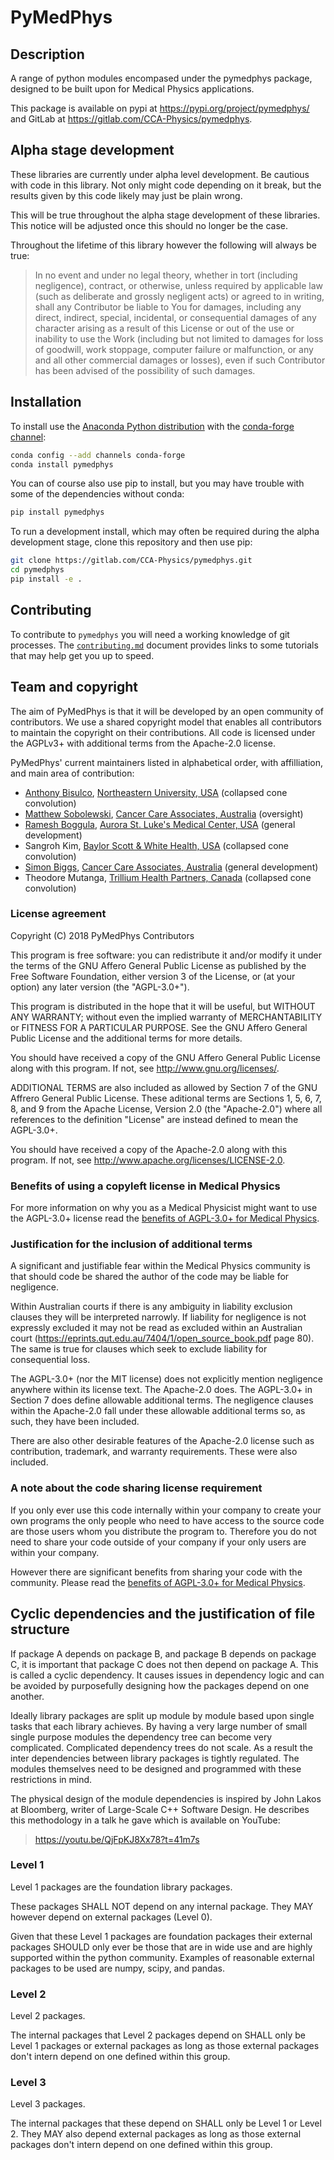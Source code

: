 # PyMedPhys

## Description

A range of python modules encompased under the pymedphys package, designed to
be built upon for Medical Physics applications.

This package is available on pypi at <https://pypi.org/project/pymedphys/> and GitLab at <https://gitlab.com/CCA-Physics/pymedphys>.

## Alpha stage development

These libraries are currently under alpha level development. Be cautious with
code in this library. Not only might code depending on it break, but the
results given by this code likely may just be plain wrong.

This will be true throughout the alpha stage development of these libraries.
This notice will be adjusted once this should no longer be the case.

Throughout the lifetime of this library however the following will always be
true:

> In no event and under no legal theory, whether in tort (including negligence), contract, or otherwise, unless required by applicable law (such as deliberate and grossly negligent acts) or agreed to in writing, shall any Contributor be liable to You for damages, including any direct, indirect, special, incidental, or consequential damages of any character arising as a result of this License or out of the use or inability to use the Work (including but not limited to damages for loss of goodwill, work stoppage, computer failure or malfunction, or any and all other commercial damages or losses), even if such Contributor has been advised of the possibility of such damages.

## Installation

To install use the [Anaconda Python distribution](https://www.continuum.io/anaconda-overview) with the [conda-forge channel](https://conda-forge.org/):

```bash
conda config --add channels conda-forge
conda install pymedphys
```

You can of course also use pip to install, but you may have trouble with some of the dependencies without conda:

```bash
pip install pymedphys
```

To run a development install, which may often be required during the alpha development stage, clone this repository and then use pip:

```bash
git clone https://gitlab.com/CCA-Physics/pymedphys.git
cd pymedphys
pip install -e .
```

## Contributing

To contribute to `pymedphys` you will need a working knowledge of git processes.
The [`contributing.md`](./contributing.md) document provides links to some tutorials that may help get you up to speed.

## Team and copyright

The aim of PyMedPhys is that it will be developed by an open community of contributors.
We use a shared copyright model that enables all contributors to maintain the copyright on their
contributions. All code is licensed under the AGPLv3+ with additional terms from the Apache-2.0 license.

PyMedPhys' current maintainers listed in alphabetical order, with affilliation, and main area of contribution:

* [Anthony Bisulco](https://github.com/anthonytec2), [Northeastern University, USA](https://www.northeastern.edu/) (collapsed cone convolution)
* [Matthew Sobolewski](https://github.com/msobolewski), [Cancer Care Associates, Australia](http://cancercare.com.au/) (oversight)
* [Ramesh Boggula](https://github.com/rameshboggula/), [Aurora St. Luke's Medical Center, USA](https://www.aurorahealthcare.org/) (general development)
* Sangroh Kim, [Baylor Scott & White Health, USA](https://www.bswhealth.com/) (collapsed cone convolution)
* [Simon Biggs](https://github.com/SimonBiggs), [Cancer Care Associates, Australia](http://cancercare.com.au/) (general development)
* Theodore Mutanga, [Trillium Health Partners, Canada](http://www.trilliumhealthpartners.ca/) (collapsed cone convolution)

### License agreement

Copyright (C) 2018 PyMedPhys Contributors

This program is free software: you can redistribute it and/or modify
it under the terms of the GNU Affero General Public License as published
by the Free Software Foundation, either version 3 of the License, or
(at your option) any later version (the "AGPL-3.0+").

This program is distributed in the hope that it will be useful,
but WITHOUT ANY WARRANTY; without even the implied warranty of
MERCHANTABILITY or FITNESS FOR A PARTICULAR PURPOSE. See the
GNU Affero General Public License and the additional terms for more
details.

You should have received a copy of the GNU Affero General Public License
along with this program. If not, see <http://www.gnu.org/licenses/>.

ADDITIONAL TERMS are also included as allowed by Section 7 of the GNU
Affrero General Public License. These aditional terms are Sections 1, 5,
6, 7, 8, and 9 from the Apache License, Version 2.0 (the "Apache-2.0")
where all references to the definition "License" are instead defined to
mean the AGPL-3.0+.

You should have received a copy of the Apache-2.0 along with this
program. If not, see <http://www.apache.org/licenses/LICENSE-2.0>.

### Benefits of using a copyleft license in Medical Physics

For more information on why you as a Medical Physicist might want to use the
AGPL-3.0+ license read the [benefits of AGPL-3.0+ for Medical Physics](./Benefits-of-AGPL-3.0+-for-Medical-Physics.md).

### Justification for the inclusion of additional terms

A significant and justifiable fear within the Medical Physics community is that
should code be shared the author of the code may be liable for negligence.

Within Australian courts if there is any ambiguity in liability exclusion
clauses they will be interpreted narrowly. If liability for negligence is not
expressly excluded it may not be read as excluded within an Australian court
(<https://eprints.qut.edu.au/7404/1/open_source_book.pdf> page 80).
The same is true for clauses which seek to exclude liability for consequential
loss.

The AGPL-3.0+ (nor the MIT license) does not explicitly mention negligence
anywhere within its license text. The Apache-2.0 does. The AGPL-3.0+ in Section 7 does define
allowable additional terms. The negligence clauses within the Apache-2.0 fall
under these allowable additional terms so, as such, they have been included.

There are also other desirable features of the Apache-2.0 license such as
contribution, trademark, and warranty requirements. These were also included.

### A note about the code sharing license requirement

If you only ever use this code internally within your company to create
your own programs the only people who need to have access to the source code are those users
whom you distribute the program to. Therefore you do not need to share your
code outside of your company if your only users are within your company.

However there are significant benefits from sharing your code with the
community. Please read the [benefits of AGPL-3.0+ for Medical Physics](./Benefits-of-AGPL-3.0+-for-Medical-Physics.md).

## Cyclic dependencies and the justification of file structure

If package A depends on package B, and package B depends on package C, it is
important that package C does not then depend on package A. This is called a
cyclic dependency. It causes issues in dependency logic and can be avoided
by purposefully designing how the packages depend on one another.

Ideally library packages are split up module by module based upon single tasks
that each library achieves. By having a very large number of small single
purpose modules the dependency tree can become very complicated. Complicated
dependency trees do not scale. As a result the inter dependencies between
library packages is tightly regulated. The modules themselves need to be
designed and programmed with these restrictions in mind.

The physical design of the module dependencies is inspired by
John Lakos at Bloomberg, writer of Large-Scale C++ Software Design. He
describes this methodology in a talk he gave which is available on YouTube:

> <https://youtu.be/QjFpKJ8Xx78?t=41m7s>

### Level 1

Level 1 packages are the foundation library packages.

These packages SHALL NOT depend on any internal package. They MAY however
depend on external packages (Level 0).

Given that these Level 1 packages are foundation packages their external
packages SHOULD only ever be those that are in wide use and are highly
supported within the python community. Examples of reasonable external packages
to be used are numpy, scipy, and pandas.

### Level 2

Level 2 packages.

The internal packages that Level 2 packages depend on SHALL only be Level 1
packages or external packages as long as those external
packages don't intern depend on one defined within this group.

### Level 3

Level 3 packages.

The internal packages that these depend on SHALL only be Level 1 or Level 2.
They MAY also depend external packages as long as those external
packages don't intern depend on one defined within this group.
